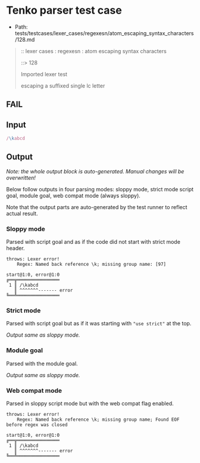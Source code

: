 # Tenko parser test case

- Path: tests/testcases/lexer_cases/regexesn/atom_escaping_syntax_characters/128.md

> :: lexer cases : regexesn : atom escaping syntax characters
>
> ::> 128
>
> Imported lexer test
>
> escaping a suffixed single lc letter

## FAIL

## Input

`````js
/\kabcd
`````

## Output

_Note: the whole output block is auto-generated. Manual changes will be overwritten!_

Below follow outputs in four parsing modes: sloppy mode, strict mode script goal, module goal, web compat mode (always sloppy).

Note that the output parts are auto-generated by the test runner to reflect actual result.

### Sloppy mode

Parsed with script goal and as if the code did not start with strict mode header.

`````
throws: Lexer error!
    Regex: Named back reference \k; missing group name: [97]

start@1:0, error@1:0
╔══╦════════════════
 1 ║ /\kabcd
   ║ ^^^^^^^------- error
╚══╩════════════════

`````

### Strict mode

Parsed with script goal but as if it was starting with `"use strict"` at the top.

_Output same as sloppy mode._

### Module goal

Parsed with the module goal.

_Output same as sloppy mode._

### Web compat mode

Parsed in sloppy script mode but with the web compat flag enabled.

`````
throws: Lexer error!
    Regex: Named back reference \k; missing group name; Found EOF before regex was closed

start@1:0, error@1:0
╔══╦════════════════
 1 ║ /\kabcd
   ║ ^^^^^^^------- error
╚══╩════════════════

`````

